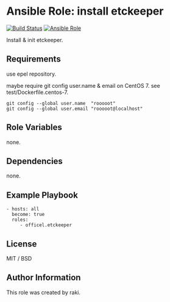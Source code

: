 Ansible Role: install etckeeper
=========

[![Build Status](https://travis-ci.org/officel/ansible-role-etckeeper.svg?branch=master)](https://travis-ci.org/officel/ansible-role-etckeeper)
[![Ansible Role](https://img.shields.io/badge/galaxy-officel.etckeeper-blue.svg?maxAge=2592000)](https://galaxy.ansible.com/officel/etckeeper/)

Install & init etckeeper.

Requirements
------------

use epel repository.

maybe require git config user.name & email on CentOS 7.
see test/Dockerfile.centos-7.

    git config --global user.name  "rooooot"
    git config --global user.email "rooooot@localhost"


Role Variables
--------------

none.

Dependencies
------------

none.

Example Playbook
----------------

    - hosts: all
      become: true
      roles:
         - officel.etckeeper

License
-------

MIT / BSD

Author Information
------------------

This role was created by raki.
